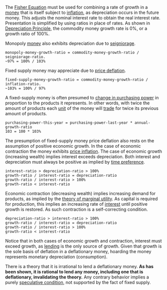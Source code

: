 The [Fisher Equation](https://en.wikipedia.org/wiki/Fisher_equation) must be used for combining a rate of growth in a [money](Money-Taxonomy) that is itself subject to [inflation](https://en.wikipedia.org/wiki/Monetary_inflation), as depreciation occurs in the future money. This adjusts the nominal interest rate to obtain the real interest rate. Presentation is simplified by using ratios in place of rates. As shown in [Depreciation Principle](Depreciation-Principle), the commodity money growth rate is 0%, or a growth ratio of 100%.

Monopoly [money](Money-Taxonomy) also exhibits depreciation due to [seigniorage](https://en.wikipedia.org/wiki/Seigniorage).
```
monopoly-money-growth-ratio = commodity-money-growth-ratio / seigniorage-ratio.
~97% = 100% / 103%
```
Fixed supply money may appreciate due to [price deflation](https://en.wikipedia.org/wiki/Deflation).
```
fixed-supply-money-growth-ratio = commodity-money-growth-ratio / inflation-ratio.
~103% = 100% / 97%
```
A fixed-supply money is often presumed to [change in purchasing power](Inflation-Principle) in proportion to the products it represents. In other words, with twice the amount of products each [unit](Glossary#unit) of the money will [trade](Glossary#trade) for twice its previous amount of products.
```
purchasing-power-this-year = purchasing-power-last-year * annual-growth-ratio
103 = 100 * 103%
```
The presumption of fixed-supply money price deflation also rests on the assumption of positive economic growth. In the case of economic contraction the money exhibits [price inflation](https://en.wikipedia.org/wiki/Inflation). The case of economic growth (increasing wealth) implies interest exceeds depreciation. Both interest and depreciation must always be positive as implied by [time preference](Time-Preference-Fallacy).
```
interest-ratio > depreciation-ratio > 100%
growth-ratio / interest-ratio = depreciation-ratio
growth-ratio / interest-ratio > 100%
growth-ratio < interest-ratio
```
Economic contraction (decreasing wealth) implies increasing demand for products, as implied by the [theory of marginal utility](https://en.wikipedia.org/wiki/Marginal_utility). As capital is required for production, this implies an increasing rate of [interest](Glossary#interest) until positive growth is restored. As such contraction is a self-correcting condition.
```
depreciation-ratio > interest-ratio > 100%
growth-ratio / interest-ratio = depreciation-ratio
growth-ratio / interest-ratio > 100%
growth-ratio < interest-ratio
```
Notice that in both cases of economic growth and contraction, interest must exceed growth, as [lending](Glossary#loan) is the only source of growth. Given that growth is the sole basis of deflation in a deflationary money, hoarding the money represents monetary depreciation (consumption).

There is a theory that it is irrational to lend a deflationary money. **As has been shown, it is rational to lend any money, including one that is deflationary, invalidating the theory.** Any contrary behavior implies a purely [speculative condition](Speculative-Consumption), not supported by the fact of fixed supply.